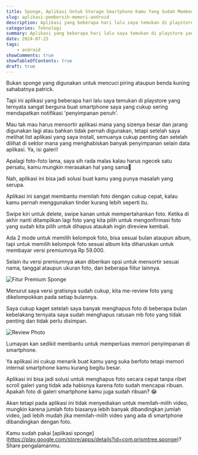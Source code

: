 ```yaml
---
title: Sponge, Aplikasi Untuk Storage Smartphone Kamu Yang Sudah Membengkak
slug: aplikasi-pembersih-memori-android
description: Aplikasi yang beberapa hari lalu saya temukan di playstore yang ternyata sangat berguna buat smartphone saya yang cukup sering mendapatkan notifikasi **memori penyimpanan penuh**.
categories: Teknologi
summary: Aplikasi yang beberapa hari lalu saya temukan di playstore yang ternyata sangat berguna buat smartphone saya yang cukup sering mendapatkan notifikasi **memori penyimpanan penuh**.
date: 2024-07-25
tags: 
    - android
showComments: true
showTableOfContents: true
draft: true
---
```


Bukan sponge yang digunakan untuk mencuci piring ataupun benda kuning sahabatnya patrick.

Tapi ini aplikasi yang beberapa hari lalu saya temukan di playstore yang ternyata sangat berguna buat smartphone saya yang cukup sering mendapatkan notifikasi 'penyimpanan penuh'.

Mau tak mau harus mensortir aplikasi mana yang sizenya besar dan jarang digunakan lagi atau bahkan tidak pernah digunakan, tetapi setelah saya melihat list aplikasi yang saya install, semuanya cukup penting dan setelah dilihat di sektor mana yang menghabiskan banyak penyimpanan selain data aplikasi. Ya, isi galeri!

Apalagi foto-foto lama, saya sih rada malas kalau harus ngecek satu persatu, kamu mungkin merasakan hal yang sama🤣

Nah, aplikasi ini bisa jadi solusi buat kamu yang punya masalah yang serupa.

Aplikasi ini sangat membantu memilah foto dengan cukup cepat, kalau kamu pernah menggunakan tinder kurang lebih seperti itu.

Swipe kiri untuk delete, swipe kanan untuk mempertahankan foto. Ketika di akhir nanti ditampilkan lagi foto yang kita pilih untuk mengonfirmasi foto yang sudah kita pilih untuk dihapus ataukah ingin direview kembali.

Ada 2 mode untuk memilih kelompok foto, bisa sesuai bulan ataupun album, tapi untuk memilih kelompok foto sesuai album kita diharuskan untuk membayar versi premiumnya Rp 59.000. 

Selain itu versi premiumnya akan diberikan opsi untuk mensortir sesuai nama, tanggal ataupun ukuran foto, dan beberapa fiitur lainnya.

![Fitur Premium Sponge](/img/sponge/sponge-premium.jpg "Fitur Premium Sponge")

Menurut saya versi gratisnya sudah cukup, kita me-review foto yang dikelompokkan pada setiap bulannya. 

Saya cukup kaget setelah saya banyak menghapus foto di beberapa bulan kebelakang ternyata saya sudah menghapus ratusan mb foto yang tidak penting dan tidak perlu disimpan.

![Review Photo](/img/sponge/seleksi-foto.jpg)

Lumayan kan sedikit membantu untuk memperluas memori penyimpanan di smartphone.

Ya aplikasi ini cukup menarik buat kamu yang suka berfoto tetapi memori internal smartphone kamu kurang begitu besar. 

Aplikasi ini bisa jadi solusi untuk menghapus foto secara cepat tanpa ribet scroll galeri yang tidak ada habisnya karena foto sudah mencapai ribuan. Apakah foto di galeri smartphone kamu juga sudah ribuan? 😂 

Akan tetapi pada aplikasi ini tidak menyediakan untuk memilah-milih video, mungkin karena jumlah foto biasanya lebih banyak dibandingkan jumlah video, jadi lebih mudah jika memilah-milih video yang ada di smartphone dibandingkan dengan foto.

Kamu sudah pakai [aplikasi sponge] (https://play.google.com/store/apps/details?id=com.prismtree.sponge)? Share pengalamanmu.